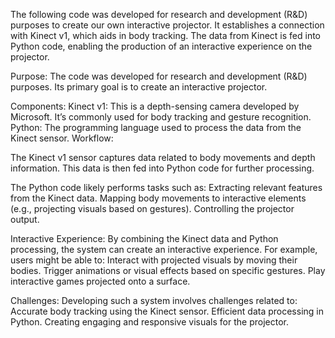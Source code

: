 The following code was developed for research and development (R&D) purposes to create our own interactive projector. 
It establishes a connection with Kinect v1, which aids in body tracking. The data from Kinect is fed into Python code, 
enabling the production of an interactive experience on the projector.

Purpose:
The code was developed for research and development (R&D) purposes.
Its primary goal is to create an interactive projector.

Components:
Kinect v1: This is a depth-sensing camera developed by Microsoft. It’s commonly used for body tracking and gesture recognition.
Python: The programming language used to process the data from the Kinect sensor.
Workflow:

The Kinect v1 sensor captures data related to body movements and depth information.
This data is then fed into Python code for further processing.

The Python code likely performs tasks such as:
Extracting relevant features from the Kinect data.
Mapping body movements to interactive elements (e.g., projecting visuals based on gestures).
Controlling the projector output.

Interactive Experience:
By combining the Kinect data and Python processing, the system can create an interactive experience.
For example, users might be able to:
Interact with projected visuals by moving their bodies.
Trigger animations or visual effects based on specific gestures.
Play interactive games projected onto a surface.

Challenges:
Developing such a system involves challenges related to:
Accurate body tracking using the Kinect sensor.
Efficient data processing in Python.
Creating engaging and responsive visuals for the projector.